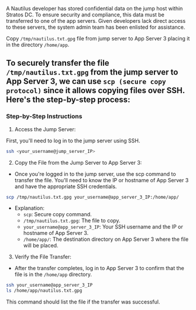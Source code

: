 A Nautilus developer has stored confidential data on the jump host within Stratos DC. To ensure security and compliance, this data must be transferred to one of the app servers. Given developers lack direct access to these servers, the system admin team has been enlisted for assistance.

Copy `/tmp/nautilus.txt.gpg` file from jump server to App Server 3 placing it in the directory `/home/app`.

## To securely transfer the file `/tmp/nautilus.txt.gpg` from the jump server to App Server 3, we can use `scp (secure copy protocol)` since it allows copying files over SSH. Here's the step-by-step process:

### Step-by-Step Instructions

1. Access the Jump Server:

First, you'll need to log in to the jump server using SSH.

```bash
ssh <your_username@jump_server_IP>
```
2. Copy the File from the Jump Server to App Server 3:

 - Once you're logged in to the jump server, use the scp command to transfer the file. You'll need to know the IP or hostname of App Server 3 and have the appropriate SSH credentials.

```bash
scp /tmp/nautilus.txt.gpg your_username@app_server_3_IP:/home/app/
```
 - Explanation:
    - `scp`: Secure copy command.
    - `/tmp/nautilus.txt.gpg`: The file to copy.
    - `your_username@app_server_3_IP`: Your SSH username and the IP or hostname of App Server 3.
    - `/home/app/`: The destination directory on App Server 3 where the file will be placed.

3. Verify the File Transfer:

 - After the transfer completes, log in to App Server 3 to confirm that the file is in the `/home/app` directory.

 ```bash
 ssh your_username@app_server_3_IP
 ls /home/app/nautilus.txt.gpg
 ```
This command should list the file if the transfer was successful.

